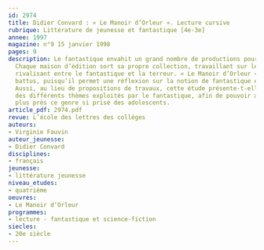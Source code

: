 ```yaml
---
id: 2974
title: Didier Convard : « Le Manoir d’Orleur ». Lecture cursive
rubrique: Littérature de jeunesse et fantastique [4e-3e]
annee: 1997
magazine: n°9 15 janvier 1998
pages: 9
description: Le fantastique envahit un grand nombre de productions pour adolescents.
  Chaque maison d’édition sort sa propre collection, travaillant sur les jaquettes,
  rivalisant entre le fantastique et la terreur. « Le Manoir d’Orleur » sort des sentiers
  battus, puisqu’il permet une réflexion sur la notion de fantastique et de folie.
  Aussi, au lieu de propositions de travaux, cette étude présente-t-elle un panorama
  des différents thèmes exploités par le fantastique, afin de pouvoir approcher de
  plus près ce genre si prisé des adolescents.
article_pdf: 2974.pdf
revue: L’école des lettres des collèges
auteurs:
- Virginie Fauvin
auteur_jeunesse:
- Didier Convard
disciplines:
- français
jeunesse:
- littérature jeunesse
niveau_etudes:
- quatrième
oeuvres:
- Le Manoir d’Orleur
programmes:
- lecture - fantastique et science-fiction
siecles:
- 20e siècle
---
```

